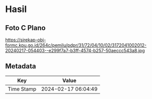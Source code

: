 # Hasil

## Foto C Plano

https://sirekap-obj-formc.kpu.go.id/264c/pemilu/pdpr/31/72/04/10/02/3172041002012-20240217-054403--e299f7a7-b3ff-4574-b257-50aeccc543a8.jpg


## Metadata

| Key        | Value               |
| ---------- | ------------------- |
| Time Stamp | 2024-02-17 06:04:49 |



